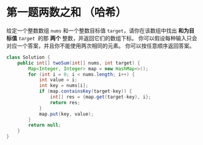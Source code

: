 # 第一题两数之和 （哈希）
给定一个整数数组 `nums` 和一个整数目标值 `target`，请你在该数组中找出 **和为目标值** _`target`_  的那 **两个** 整数，并返回它们的数组下标。
你可以假设每种输入只会对应一个答案，并且你不能使用两次相同的元素。
你可以按任意顺序返回答案。
```java
class Solution {
    public int[] twoSum(int[] nums, int target) {
        Map<Integer, Integer> map = new HashMap<>();
        for (int i = 0; i < nums.length; i++) {
            int value = i;
            int key = nums[i];
            if (map.containsKey(target-key)) {
                int[] res = {map.get(target-key), i};
                return res;
            }
            map.put(key, value);
        }
        return null;
    }
}
```